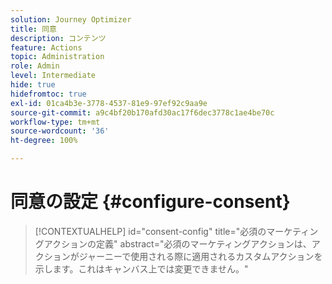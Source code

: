 ```yaml
---
solution: Journey Optimizer
title: 同意
description: コンテンツ
feature: Actions
topic: Administration
role: Admin
level: Intermediate
hide: true
hidefromtoc: true
exl-id: 01ca4b3e-3778-4537-81e9-97ef92c9aa9e
source-git-commit: a9c4bf20b170afd30ac17f6dec3778c1ae4be70c
workflow-type: tm+mt
source-wordcount: '36'
ht-degree: 100%

---
```


# 同意の設定 {#configure-consent}

>[!CONTEXTUALHELP]
>id="consent-config"
>title="必須のマーケティングアクションの定義"
>abstract="必須のマーケティングアクションは、アクションがジャーニーで使用される際に適用されるカスタムアクションを示します。これはキャンバス上では変更できません。"
